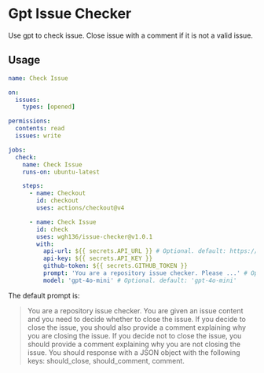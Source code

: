 # Gpt Issue Checker

Use gpt to check issue. Close issue with a comment if it is not a valid issue.

## Usage

```yaml
name: Check Issue

on:
  issues:
    types: [opened]

permissions:
  contents: read
  issues: write

jobs:
  check:
    name: Check Issue
    runs-on: ubuntu-latest

    steps:
      - name: Checkout
        id: checkout
        uses: actions/checkout@v4

      - name: Check Issue
        id: check
        uses: wgh136/issue-checker@v1.0.1
        with:
          api-url: ${{ secrets.API_URL }} # Optional. default: https://api.openai.com/v1
          api-key: ${{ secrets.API_KEY }}
          github-token: ${{ secrets.GITHUB_TOKEN }}
          prompt: 'You are a repository issue checker. Please ...' # Optional.
          model: 'gpt-4o-mini' # Optional. default: 'gpt-4o-mini'
```

The default prompt is:

> You are a repository issue checker. You are given an issue content and you
> need to decide whether to close the issue. If you decide to close the issue,
> you should also provide a comment explaining why you are closing the issue. If
> you decide not to close the issue, you should provide a comment explaining why
> you are not closing the issue. You should response with a JSON object with the
> following keys: should_close, should_comment, comment.
